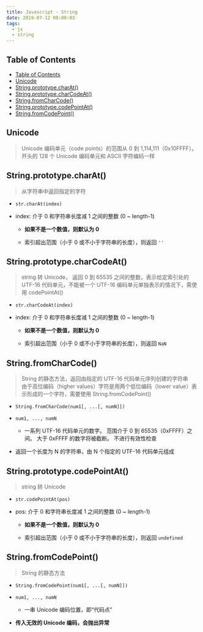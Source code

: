 ```yaml
---
title: Javascript - String
date: 2019-07-12 00:00:03
tags:
  - js
  - string
---
```


## Table of Contents

- [Table of Contents](#Table-of-Contents)
- [Unicode](#Unicode)
- [String.prototype.charAt()](#StringprototypecharAt)
- [String.prototype.charCodeAt()](#StringprototypecharCodeAt)
- [String.fromCharCode()](#StringfromCharCode)
- [String.prototype.codePointAt()](#StringprototypecodePointAt)
- [String.fromCodePoint()](#StringfromCodePoint)

## Unicode

> Unicode 编码单元（code points）的范围从 0 到 1,114,111（0x10FFFF）。开头的 128 个 Unicode 编码单元和 ASCII 字符编码一样

## String.prototype.charAt()

> 从字符串中返回指定的字符

- `str.charAt(index)`

- index: 介于 0 和字符串长度减 1 之间的整数 (0 ~ length-1)

  - **如果不是一个数值，则默认为 0**

  - 索引超出范围（小于 0 或不小于字符串的长度），则返回 `''`

## String.prototype.charCodeAt()

> string 转 Unicode， 返回 0 到 65535 之间的整数，表示给定索引处的 UTF-16 代码单元，不能被一个 UTF-16 编码单元单独表示的情况下，需使用 codePointAt()

- `str.charCodeAt(index)`

- index: 介于 0 和字符串长度减 1 之间的整数 (0 ~ length-1)

  - **如果不是一个数值，则默认为 0**

  - 索引超出范围（小于 0 或不小于字符串的长度），则返回 `NaN`

## String.fromCharCode()

> String 的静态方法，返回由指定的 UTF-16 代码单元序列创建的字符串  
> 由于高位编码（higher values）字符是用两个低位编码（lower value）表示形成的一个字符，需要使用 String.fromCodePoint()

- `String.fromCharCode(num1[, ...[, numN]])`

- `num1, ..., numN`

  - 一系列 UTF-16 代码单元的数字。 范围介于 0 到 65535（0xFFFF）之间。 大于 0xFFFF 的数字将被截断。 不进行有效性检查

- 返回一个长度为 N 的字符串，由 N 个指定的 UTF-16 代码单元组成

## String.prototype.codePointAt()

> string 转 Unicode

- `str.codePointAt(pos)`

- pos: 介于 0 和字符串长度减 1 之间的整数 (0 ~ length-1)

  - **如果不是一个数值，则默认为 0**

  - 索引超出范围（小于 0 或不小于字符串的长度），则返回 `undefined`

## String.fromCodePoint()

> String 的静态方法

- `String.fromCodePoint(num1[, ...[, numN]])`

- `num1, ..., numN`

  - 一串 Unicode 编码位置，即“代码点”

- **传入无效的 Unicode 编码，会抛出异常**
